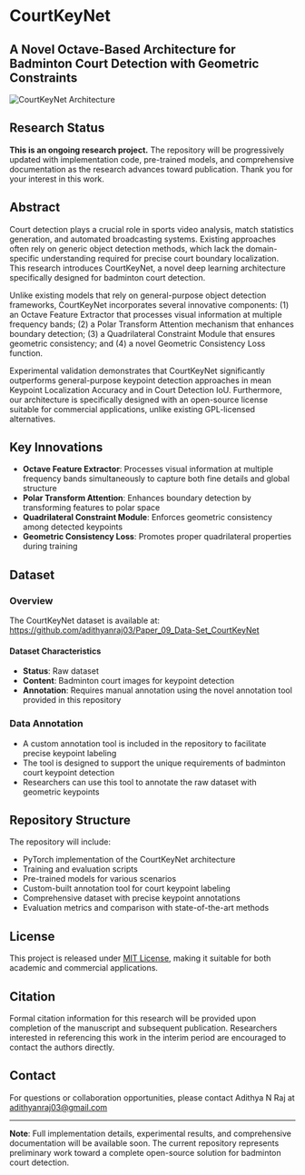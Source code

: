 # CourtKeyNet

## A Novel Octave-Based Architecture for Badminton Court Detection with Geometric Constraints

![CourtKeyNet Architecture](https://github.com/adithyanraj03/courtkeynet/raw/main/images/architecture.png)

## Research Status

**This is an ongoing research project.** The repository will be progressively updated with implementation code, pre-trained models, and comprehensive documentation as the research advances toward publication. Thank you for your interest in this work.

## Abstract

Court detection plays a crucial role in sports video analysis, match statistics generation, and automated broadcasting systems. Existing approaches often rely on generic object detection methods, which lack the domain-specific understanding required for precise court boundary localization. This research introduces CourtKeyNet, a novel deep learning architecture specifically designed for badminton court detection. 

Unlike existing models that rely on general-purpose object detection frameworks, CourtKeyNet incorporates several innovative components: (1) an Octave Feature Extractor that processes visual information at multiple frequency bands; (2) a Polar Transform Attention mechanism that enhances boundary detection; (3) a Quadrilateral Constraint Module that ensures geometric consistency; and (4) a novel Geometric Consistency Loss function. 

Experimental validation demonstrates that CourtKeyNet significantly outperforms general-purpose keypoint detection approaches in mean Keypoint Localization Accuracy and in Court Detection IoU. Furthermore, our architecture is specifically designed with an open-source license suitable for commercial applications, unlike existing GPL-licensed alternatives.

## Key Innovations

- **Octave Feature Extractor**: Processes visual information at multiple frequency bands simultaneously to capture both fine details and global structure
- **Polar Transform Attention**: Enhances boundary detection by transforming features to polar space
- **Quadrilateral Constraint Module**: Enforces geometric consistency among detected keypoints
- **Geometric Consistency Loss**: Promotes proper quadrilateral properties during training
## Dataset
### Overview
The CourtKeyNet dataset is available at: https://github.com/adithyanraj03/Paper_09_Data-Set_CourtKeyNet

#### Dataset Characteristics
- **Status**: Raw dataset
- **Content**: Badminton court images for keypoint detection
- **Annotation**: Requires manual annotation using the novel annotation tool provided in this repository

### Data Annotation
- A custom annotation tool is included in the repository to facilitate precise keypoint labeling
- The tool is designed to support the unique requirements of badminton court keypoint detection
- Researchers can use this tool to annotate the raw dataset with geometric keypoints
## Repository Structure

The repository will include:

- PyTorch implementation of the CourtKeyNet architecture
- Training and evaluation scripts
- Pre-trained models for various scenarios
- Custom-built annotation tool for court keypoint labeling
- Comprehensive dataset with precise keypoint annotations
- Evaluation metrics and comparison with state-of-the-art methods

## License

This project is released under [MIT License](LICENSE), making it suitable for both academic and commercial applications.

## Citation

Formal citation information for this research will be provided upon completion of the manuscript and subsequent publication. Researchers interested in referencing this work in the interim period are encouraged to contact the authors directly.

## Contact

For questions or collaboration opportunities, please contact Adithya N Raj at adithyanraj03@gmail.com

---

**Note**: Full implementation details, experimental results, and comprehensive documentation will be available soon. The current repository represents preliminary work toward a complete open-source solution for badminton court detection.
